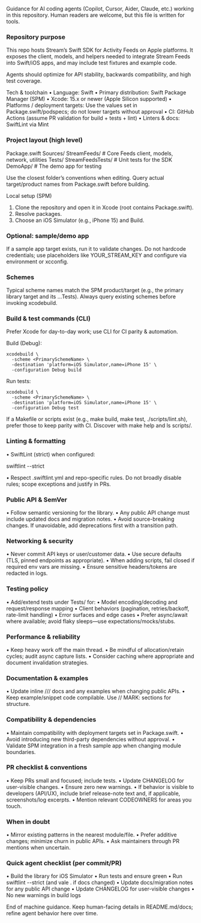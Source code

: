 Guidance for AI coding agents (Copilot, Cursor, Aider, Claude, etc.) working in this repository. Human readers are welcome, but this file is written for tools.

### Repository purpose

This repo hosts Stream’s Swift SDK for Activity Feeds on Apple platforms. It exposes the client, models, and helpers needed to integrate Stream Feeds into Swift/iOS apps, and may include test fixtures and example code.

Agents should optimize for API stability, backwards compatibility, and high test coverage.

Tech & toolchain
  • Language: Swift
  • Primary distribution: Swift Package Manager (SPM)
  • Xcode: 15.x or newer (Apple Silicon supported)
  • Platforms / deployment targets: Use the values set in Package.swift/podspecs; do not lower targets without approval
  • CI: GitHub Actions (assume PR validation for build + tests + lint)
  • Linters & docs: SwiftLint via Mint

### Project layout (high level)

Package.swift
Sources/
  StreamFeeds/         # Core Feeds client, models, network, utilities
Tests/
  StreamFeedsTests/    # Unit tests for the SDK
DemoApp/               # The demo app for testing

Use the closest folder’s conventions when editing. Query actual target/product names from Package.swift before building.

Local setup (SPM)
  1.  Clone the repository and open it in Xcode (root contains Package.swift).
  2.  Resolve packages.
  3.  Choose an iOS Simulator (e.g., iPhone 15) and Build.

### Optional: sample/demo app

If a sample app target exists, run it to validate changes. Do not hardcode credentials; use placeholders like YOUR_STREAM_KEY and configure via environment or xcconfig.

### Schemes

Typical scheme names match the SPM product/target (e.g., the primary library target and its …Tests). Always query existing schemes before invoking xcodebuild.

### Build & test commands (CLI)

Prefer Xcode for day-to-day work; use CLI for CI parity & automation.

Build (Debug):

```
xcodebuild \
  -scheme <PrimarySchemeName> \
  -destination 'platform=iOS Simulator,name=iPhone 15' \
  -configuration Debug build
```

Run tests:

```
xcodebuild \
  -scheme <PrimarySchemeName> \
  -destination 'platform=iOS Simulator,name=iPhone 15' \
  -configuration Debug test
```

If a Makefile or scripts exist (e.g., make build, make test, ./scripts/lint.sh), prefer those to keep parity with CI. Discover with make help and ls scripts/.

### Linting & formatting
  • SwiftLint (strict) when configured:

swiftlint --strict

  • Respect .swiftlint.yml and repo-specific rules. Do not broadly disable rules; scope exceptions and justify in PRs.

### Public API & SemVer
  • Follow semantic versioning for the library.
  • Any public API change must include updated docs and migration notes.
  • Avoid source-breaking changes. If unavoidable, add deprecations first with a transition path.

### Networking & security
  • Never commit API keys or user/customer data.
  • Use secure defaults (TLS, pinned endpoints as appropriate).
  • When adding scripts, fail closed if required env vars are missing.
  • Ensure sensitive headers/tokens are redacted in logs.

### Testing policy
  • Add/extend tests under Tests/ for:
  • Model encoding/decoding and request/response mapping
  • Client behaviors (pagination, retries/backoff, rate-limit handling)
  • Error surfaces and edge cases
  • Prefer async/await where available; avoid flaky sleeps—use expectations/mocks/stubs.

### Performance & reliability
  • Keep heavy work off the main thread.
  • Be mindful of allocation/retain cycles; audit async capture lists.
  • Consider caching where appropriate and document invalidation strategies.

### Documentation & examples
  • Update inline /// docs and any examples when changing public APIs.
  • Keep example/snippet code compilable. Use // MARK: sections for structure.

### Compatibility & dependencies
  • Maintain compatibility with deployment targets set in Package.swift.
  • Avoid introducing new third-party dependencies without approval.
  • Validate SPM integration in a fresh sample app when changing module boundaries.

### PR checklist & conventions
  • Keep PRs small and focused; include tests.
  • Update CHANGELOG for user-visible changes.
  • Ensure zero new warnings.
  • If behavior is visible to developers (API/UX), include brief release-note text and, if applicable, screenshots/log excerpts.
  • Mention relevant CODEOWNERS for areas you touch.

### When in doubt
  • Mirror existing patterns in the nearest module/file.
  • Prefer additive changes; minimize churn in public APIs.
  • Ask maintainers through PR mentions when uncertain.

### Quick agent checklist (per commit/PR)
  • Build the library for iOS Simulator
  • Run tests and ensure green
  • Run swiftlint --strict (and vale . if docs changed)
  • Update docs/migration notes for any public API change
  • Update CHANGELOG for user-visible changes
  • No new warnings in build logs

End of machine guidance. Keep human-facing details in README.md/docs; refine agent behavior here over time.